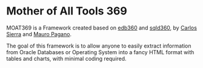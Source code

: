 # Mother of All Tools 369

MOAT369 is a Framework created based on [edb360](https://github.com/carlos-sierra/edb360) and [sqld360](https://github.com/mauropagano/sqld360), by [Carlos Sierra](https://carlos-sierra.net/) and [Mauro Pagano](https://mauro-pagano.com/).

The goal of this framework is to allow anyone to easily extract information from Oracle Databases or Operating System into a fancy HTML format with tables and charts, with minimal coding required.
